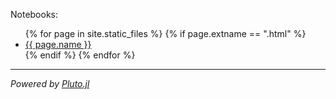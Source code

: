 Notebooks:

<ul>
    {% for page in site.static_files %}
        {% if page.extname == ".html" %}
            <li><a href="{{ page.path | absolute_url }}">{{ page.name }}</a></li>
        {% endif %}
    {% endfor %}
</ul>

---

_Powered by [Pluto.jl](https://github.com/fonsp/Pluto.jl)_
